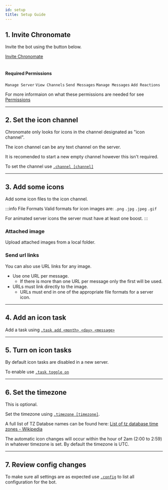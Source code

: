 ```yaml
---
id: setup
title: Setup Guide
---
```


## 1. Invite Chronomate

Invite the bot using the button below.

<a class="button button--info button--outline button--lg" href="https://discord.com/api/oauth2/authorize?client_id=505166442338058251&permissions=11360&scope=bot">Invite Chronomate</a>
<br></br>

#### Required Permissions
`Manage Server` `View Channels` `Send Messages` `Manage Messages` `Add Reactions`

For more informaion on what these permissions are needed for see [Permissions](perms)

---

## 2. Set the icon channel

Chronomate only looks for icons in the channel designated as "icon channel".

The icon channel can be any text channel on the server. 

It is recomended to start a new empty channel however this isn't required.

To set the channel use [`.channel [channel]`](cmds#channel)

---

## 3. Add some icons

Add some icon files to the icon channel.

:::info File Formats
Valid formats for icon images are: `.png` `.jpg` `.jpeg` `.gif`

For animated server icons the server must have at least one boost. 
:::

### Attached image
Upload attached images from a local folder.


### Send url links
You can also use URL links for any image.
- Use one URL per message.
    - If there is more than one URL per message only the first will be used.
- URLs must link directly to the image.
    - URLs must end in one of the appropriate file formats for a server icon.

---

## 4. Add an icon task

Add a task using [`.task add <month> <day> <message>`](cmds#task-add)

---

## 5. Turn on icon tasks

By default icon tasks are disabled in a new server. 

To enable use [`.task toggle on`](cmds#task-toggle)

---

## 6. Set the timezone

This is optional.

Set the timezone using [`.timezone [timezone]`](cmds#timezone).

A full list of TZ Databse names can be found here: [List of tz database time zones - Wikipedia](https://en.wikipedia.org/wiki/List_of_tz_database_time_zones)

The automatic icon changes will occur within the hour of 2am (2:00 to 2:59) in whatever timezone is set. By default the timezone is UTC.

---

## 7. Review config changes

To make sure all settings are as expected use [`.config`](cmds#config) to list all configuration for the bot.